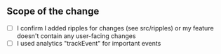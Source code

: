 ## Scope of the change

<!-- Describe changed made in this PR. You can attach screenshots or mention related issues as well. -->

<!-- External contributors: Please attach GitHub issue number. -->

- [ ] I confirm I added ripples for changes (see src/ripples) or my feature doesn't contain any user-facing changes
- [ ] I used analytics "trackEvent" for important events
